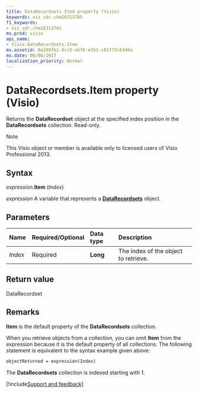 ```yaml
---
title: DataRecordsets.Item property (Visio)
keywords: vis_sdr.chm16313765
f1_keywords:
- vis_sdr.chm16313765
ms.prod: visio
api_name:
- Visio.DataRecordsets.Item
ms.assetid: 8a289fb1-8cc5-eb76-efb1-c01f73c6340a
ms.date: 06/08/2017
localization_priority: Normal
---
```



# DataRecordsets.Item property (Visio)

Returns the **DataRecordset** object at the specified index position in the **DataRecordsets** collection. Read-only.


> [!NOTE] 
> This Visio object or member is available only to licensed users of Visio Professional 2013.


## Syntax

_expression_.**Item** (_Index_)

_expression_ A variable that represents a **[DataRecordsets](Visio.DataRecordsets.md)** object.


## Parameters

|Name|Required/Optional|Data type|Description|
|:-----|:-----|:-----|:-----|
| _Index_|Required| **Long**|The index of the object to retrieve.|

## Return value

DataRecordset


## Remarks

**Item** is the default property of the **DataRecordsets** collection.

When you retrieve objects from a collection, you can omit **Item** from the expression because it is the default property of all collections. The following statement is equivalent to the syntax example given above:

```vb
objectReturned = expression(Index)
```

 The **DataRecordsets** collection is indexed starting with 1.

[!include[Support and feedback](~/includes/feedback-boilerplate.md)]